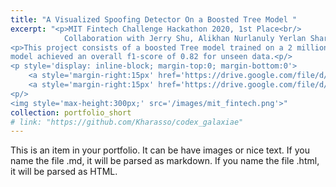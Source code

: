 ```yaml
---
title: "A Visualized Spoofing Detector On a Boosted Tree Model "
excerpt: "<p>MIT Fintech Challenge Hackathon 2020, 1st Place<br/>
            Collaboration with Jerry Shu, Alikhan Nurlanuly Yerlan Sharipov, 2020<p/>
<p>This project consists of a boosted Tree model trained on a 2 million dataset to predict three types of spoofing activities in the stock market and a UI that visualizes the suspicious activities on the bid and ask timestamps. The model was trained using the Xgboost package and the imbalanced raw dataset was rebalanced using stratified bootstrapping. The
model achieved an overall f1-score of 0.82 for unseen data.<p/>
<p style='display: inline-block; margin-top:0; margin-bottom:0'>
    <a style='margin-right:15px' href='https://drive.google.com/file/d/12McV8xa6mdp-bfp11b_DEHAxOZHu8KJ2/view?usp=sharing'>Project Slides<a/>
    <a style='margin-right:15px' href='https://drive.google.com/file/d/19xHcuBeRESwAWV_jeVKzhdK35AQvFZn4/view?usp=sharing'>Demo Notebook<a/>
<p/>
<img style='max-height:300px;' src='/images/mit_fintech.png'>"
collection: portfolio_short
# link: "https://github.com/Kharasso/codex_galaxiae"
---
```


This is an item in your portfolio. It can be have images or nice text. If you name the file .md, it will be parsed as markdown. If you name the file .html, it will be parsed as HTML. 
